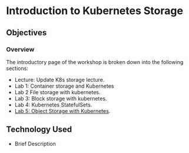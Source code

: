 # Introduction to Kubernetes Storage

## Objectives


### Overview

The introductory page of the workshop is broken down into the following sections:

* Lecture: Update K8s storage lecture.
* Lab 1: Container storage and Kubernetes
* Lab 2 File storage with kubernetes.
* Lab 3: Block storage with kubernetes.
* Lab 4: Kubernetes StatefulSets.
* [Lab 5: Object Storage with Kubernetes](Lab5/README.md).


## Technology Used

* Brief Description


